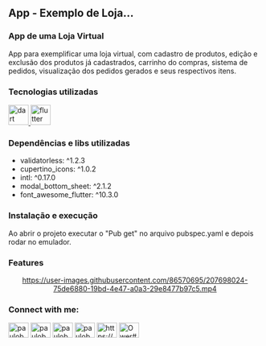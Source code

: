 ## App - Exemplo de Loja...

<h3 align="left">App de uma Loja Virtual</h3>
App para exemplificar uma loja virtual, com cadastro de produtos, edição e exclusão dos produtos já cadastrados, carrinho do compras, sistema de pedidos, visualização dos pedidos gerados e seus respectivos itens.

<h3 align="left">Tecnologias utilizadas</h3>
<p align="left"> <a href="https://dart.dev" target="_blank" rel="noreferrer"> <img src="https://www.vectorlogo.zone/logos/dartlang/dartlang-icon.svg" alt="dart" width="40" height="40"/> </a> <a href="https://flutter.dev" target="_blank" rel="noreferrer"> <img src="https://www.vectorlogo.zone/logos/flutterio/flutterio-icon.svg" alt="flutter" width="40" height="40"/> </a> </p>


<h3 align="left">Dependências e libs utilizadas</h3>

- validatorless: ^1.2.3
- cupertino_icons: ^1.0.2
- intl: ^0.17.0
- modal_bottom_sheet: ^2.1.2
- font_awesome_flutter: ^10.3.0



<h3 align="left">Instalação e execução</h3>
Ao abrir o projeto executar o "Pub get" no arquivo pubspec.yaml e depois rodar no emulador.

<h3 align="left">Features</h3>
<div align="center">

https://user-images.githubusercontent.com/86570695/207698024-75de6880-19bd-4e47-a0a3-29e8477b97c5.mp4

</div>
<h3 align="left">Connect with me:</h3>
<p align="left">
<a href="https://twitter.com/pauloborini" target="blank"><img align="center" src="https://raw.githubusercontent.com/rahuldkjain/github-profile-readme-generator/master/src/images/icons/Social/twitter.svg" alt="pauloborini" height="30" width="40" /></a>
<a href="https://linkedin.com/in/pauloborini" target="blank"><img align="center" src="https://raw.githubusercontent.com/rahuldkjain/github-profile-readme-generator/master/src/images/icons/Social/linked-in-alt.svg" alt="pauloborini" height="30" width="40" /></a>
<a href="https://fb.com/pauloborini" target="blank"><img align="center" src="https://raw.githubusercontent.com/rahuldkjain/github-profile-readme-generator/master/src/images/icons/Social/facebook.svg" alt="pauloborini" height="30" width="40" /></a>
<a href="https://instagram.com/pauloborini/" target="blank"><img align="center" src="https://raw.githubusercontent.com/rahuldkjain/github-profile-readme-generator/master/src/images/icons/Social/instagram.svg" alt="pauloborini/" height="30" width="40" /></a>
<a href="https://www.youtube.com/channel/UC61MPlOHzXH3Z8jeGN-x0Fw" target="blank"><img align="center" src="https://raw.githubusercontent.com/rahuldkjain/github-profile-readme-generator/master/src/images/icons/Social/youtube.svg" alt="https://www.youtube.com/channel/UC61MPlOHzXH3Z8jeGN-x0Fw" height="30" width="40" /></a>
<a href="https://discord.gg/Ower#6752" target="blank"><img align="center" src="https://raw.githubusercontent.com/rahuldkjain/github-profile-readme-generator/master/src/images/icons/Social/discord.svg" alt="Ower#6752" height="30" width="40" /></a>
</p>
